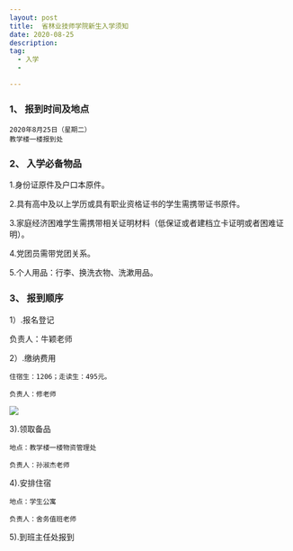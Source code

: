 ```yaml
---
layout: post
title:  省林业技师学院新生入学须知
date: 2020-08-25
description:  
tag: 
  - 入学
  -

---
```


### 1、 报到时间及地点
    2020年8月25日（星期二）
    教学楼一楼报到处

### 2、 入学必备物品

1.身份证原件及户口本原件。

2.具有高中及以上学历或具有职业资格证书的学生需携带证书原件。

3.家庭经济困难学生需携带相关证明材料（低保证或者建档立卡证明或者困难证明）。

4.党团员需带党团关系。

5.个人用品：行李、换洗衣物、洗漱用品。

### 3、 报到顺序

1）.报名登记

   负责人：牛颖老师

2）.缴纳费用

    住宿生：1206；走读生：495元。

    负责人：修老师
![](https://ss2.meipian.me/users/50693072/06c3450bca2547eea9ee8205f1c62cd7.jpeg-mobile)

3).领取备品

    地点：教学楼一楼物资管理处

    负责人：孙淑杰老师

4).安排住宿

    地点：学生公寓

    负责人：舍务值班老师

5).到班主任处报到




